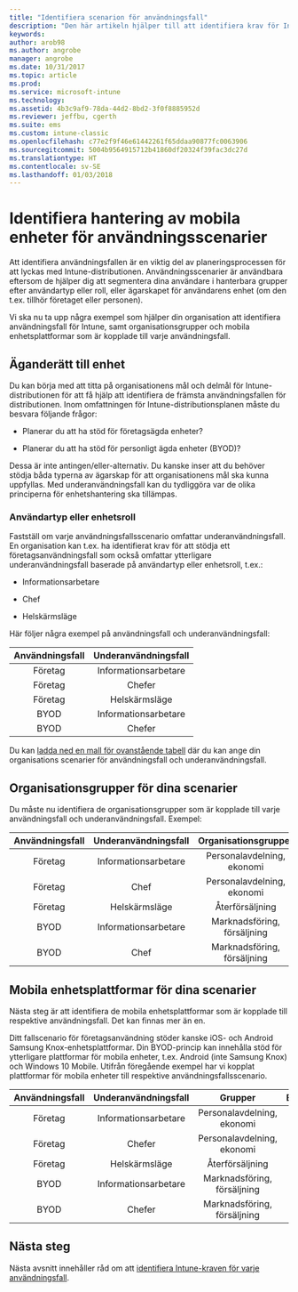 ```yaml
---
title: "Identifiera scenarion för användningsfall"
description: "Den här artikeln hjälper till att identifiera krav för Intune-användningsfall och underanvändningsfall för en Microsoft Intune-molnimplementering."
keywords: 
author: arob98
ms.author: angrobe
manager: angrobe
ms.date: 10/31/2017
ms.topic: article
ms.prod: 
ms.service: microsoft-intune
ms.technology: 
ms.assetid: 4b3c9af9-78da-44d2-8bd2-3f0f8885952d
ms.reviewer: jeffbu, cgerth
ms.suite: ems
ms.custom: intune-classic
ms.openlocfilehash: c77e2f9f46e61442261f65ddaa90877fc0063906
ms.sourcegitcommit: 5004b9564915712b41860df20324f39fac3dc27d
ms.translationtype: HT
ms.contentlocale: sv-SE
ms.lasthandoff: 01/03/2018
---
```

# <a name="identify-mobile-device-management-use-case-scenarios"></a>Identifiera hantering av mobila enheter för användningsscenarier

Att identifiera användningsfallen är en viktig del av planeringsprocessen för att lyckas med Intune-distributionen. Användningsscenarier är användbara eftersom de hjälper dig att segmentera dina användare i hanterbara grupper efter användartyp eller roll, eller ägarskapet för användarens enhet (om den t.ex. tillhör företaget eller personen).

Vi ska nu ta upp några exempel som hjälper din organisation att identifiera användningsfall för Intune, samt organisationsgrupper och mobila enhetsplattformar som är kopplade till varje användningsfall.

## <a name="device-ownership"></a>Äganderätt till enhet
Du kan börja med att titta på organisationens mål och delmål för Intune-distributionen för att få hjälp att identifiera de främsta användningsfallen för distributionen. Inom omfattningen för Intune-distributionsplanen måste du besvara följande frågor:

-   Planerar du att ha stöd för företagsägda enheter?

-   Planerar du att ha stöd för personligt ägda enheter (BYOD)?

Dessa är inte antingen/eller-alternativ. Du kanske inser att du behöver stödja båda typerna av ägarskap för att organisationens mål ska kunna uppfyllas. Med underanvändningsfall kan du tydliggöra var de olika principerna för enhetshantering ska tillämpas.

### <a name="user-type-or-device-role"></a>Användartyp eller enhetsroll

Fastställ om varje användningsfallsscenario omfattar underanvändningsfall. En organisation kan t.ex. ha identifierat krav för att stödja ett företagsanvändningsfall som också omfattar ytterligare underanvändningsfall baserade på användartyp eller enhetsroll, t.ex.:

-   Informationsarbetare

-   Chef

-   Helskärmsläge

Här följer några exempel på användningsfall och underanvändningsfall:

| **Användningsfall** | **Underanvändningsfall** |
|:---:|:---:|
| Företag | Informationsarbetare |              
| Företag | Chefer |           
| Företag | Helskärmsläge |
| BYOD | Informationsarbetare |           
| BYOD | Chefer |

Du kan [ladda ned en mall för ovanstående tabell](https://gallery.technet.microsoft.com/Intune-deployment-planning-fae156c2?redir=0) där du kan ange din organisations scenarier för användningsfall och underanvändningsfall.

## <a name="organizational-groups-for-your-scenarios"></a>Organisationsgrupper för dina scenarier

Du måste nu identifiera de organisationsgrupper som är kopplade till varje användningsfall och underanvändningsfall. Exempel:

| **Användningsfall** | **Underanvändningsfall** | **Organisationsgrupper** |
|:---:|:---:|:---:|
| Företag | Informationsarbetare | Personalavdelning, ekonomi |               
| Företag | Chef | Personalavdelning, ekonomi |            
| Företag | Helskärmsläge | Återförsäljning |
| BYOD | Informationsarbetare | Marknadsföring, försäljning |            
| BYOD | Chef | Marknadsföring, försäljning |


## <a name="mobile-device-platforms-for-your-scenarios"></a>Mobila enhetsplattformar för dina scenarier

Nästa steg är att identifiera de mobila enhetsplattformar som är kopplade till respektive användningsfall. Det kan finnas mer än en.

Ditt fallscenario för företagsanvändning stöder kanske iOS- och Android Samsung Knox-enhetsplattformar. Din BYOD-princip kan innehålla stöd för ytterligare plattformar för mobila enheter, t.ex. Android (inte Samsung Knox) och Windows 10 Mobile. Utifrån föregående exempel har vi kopplat plattformar för mobila enheter till respektive användningsfallsscenario.

| **Användningsfall** | **Underanvändningsfall** | **Grupper** | **Enhetsplattformar** |   
|:---:|:---:|:---:|:---:|
| Företag | Informationsarbetare | Personalavdelning, ekonomi | iOS |                                                           
| Företag | Chefer | Personalavdelning, ekonomi | iOS |                                                           
| Företag | Helskärmsläge | Återförsäljning | Android |
| BYOD | Informationsarbetare | Marknadsföring, försäljning | iOS |                                                           
| BYOD | Chefer | Marknadsföring, försäljning | iOS |

## <a name="next-steps"></a>Nästa steg

Nästa avsnitt innehåller råd om att [identifiera Intune-kraven för varje användningsfall](planning-guide-requirements.md).
